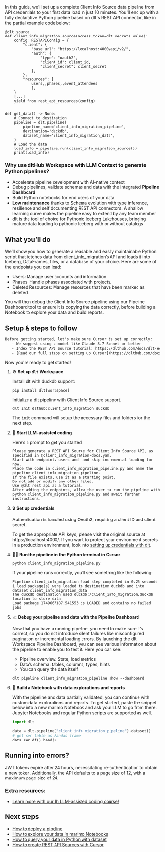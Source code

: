 In this guide, we'll set up a complete Client Info Source data pipeline from API credentials to your first data load in just 10 minutes. You'll end up with a fully declarative Python pipeline based on dlt's REST API connector, like in the partial example code below:

```python-outcome
@dlt.source
def client_info_migration_source(access_token=dlt.secrets.value):
    config: RESTAPIConfig = {
        "client": {
            "base_url": "https://localhost:4000/api/v2/",
            "auth": {
                "type": "oauth2",
                "client_id": client_id,
                "client_secret": client_secret
            },
        },
        "resources": [
            users,,phases,,event_attendees
            ],
    }
    [...]
    yield from rest_api_resources(config)


def get_data() -> None:
    # Connect to destination
    pipeline = dlt.pipeline(
        pipeline_name='client_info_migration_pipeline',
        destination='duckdb',
        dataset_name='client_info_migration_data', 
    )
    # Load the data
    load_info = pipeline.run(client_info_migration_source())
    print(load_info) 
```

### Why use dltHub Workspace with LLM Context to generate Python pipelines?

- Accelerate pipeline development with AI-native context
- Debug pipelines, validate schemas and data with the integrated **Pipeline Dashboard**
- Build Python notebooks for end users of your data
- **Low maintenance** thanks to Schema evolution with type inference, resilience and self documenting REST API connectors. A shallow learning curve makes the pipeline easy to extend by any team member
- dlt is the tool of choice for Pythonic Iceberg Lakehouses, bringing mature data loading to pythonic Iceberg with or without catalogs

## What you’ll do

We’ll show you how to generate a readable and easily maintainable Python script that fetches data from client_info_migration’s API and loads it into Iceberg, DataFrames, files, or a database of your choice. Here are some of the endpoints you can load:

- Users: Manage user accounts and information.
- Phases: Handle phases associated with projects.
- Deleted Resources: Manage resources that have been marked as deleted.

You will then debug the Client Info Source pipeline using our Pipeline Dashboard tool to ensure it is copying the data correctly, before building a Notebook to explore your data and build reports.

## Setup & steps to follow

```default
Before getting started, let's make sure Cursor is set up correctly:
   - We suggest using a model like Claude 3.7 Sonnet or better
   - Index the REST API Source tutorial: https://dlthub.com/docs/dlt-ecosystem/verified-sources/rest_api/ and add it to context as **@dlt rest api**
   - [Read our full steps on setting up Cursor](https://dlthub.com/docs/dlt-ecosystem/llm-tooling/cursor-restapi#23-configuring-cursor-with-documentation)
```

Now you're ready to get started!

1. ⚙️ **Set up `dlt` Workspace**
    
    Install dlt with duckdb support:
    ```shell
    pip install dlt[workspace]
    ```

    Initialize a dlt pipeline with Client Info Source support.
    ```shell
    dlt init dlthub:client_info_migration duckdb
    ```

    The `init` command will setup the necessary files and folders for the next step.
    
2. 🤠 **Start LLM-assisted coding**
    
    Here’s a prompt to get you started:
    
    ```prompt
    Please generate a REST API Source for Client Info Source API, as specified in @client_info_migration-docs.yaml 
    Start with endpoints users and  and skip incremental loading for now. 
    Place the code in client_info_migration_pipeline.py and name the pipeline client_info_migration_pipeline. 
    If the file exists, use it as a starting point. 
    Do not add or modify any other files. 
    Use @dlt rest api as a tutorial. 
    After adding the endpoints, allow the user to run the pipeline with python client_info_migration_pipeline.py and await further instructions.
    ```

    
3. 🔒 **Set up credentials** 
    
    Authentication is handled using OAuth2, requiring a client ID and client secret.
    
    To get the appropriate API keys, please visit the original source at https://localhost:4000/.
    If you want to protect your environment secrets in a production environment, look into [setting up credentials with dlt](https://dlthub.com/docs/walkthroughs/add_credentials).
    
4. 🏃‍♀️ **Run the pipeline in the Python terminal in Cursor**
    
    ```shell
    python client_info_migration_pipeline.py
    ```
    
    If your pipeline runs correctly, you’ll see something like the following:
    
    ```shell
    Pipeline client_info_migration load step completed in 0.26 seconds
    1 load package(s) were loaded to destination duckdb and into dataset client_info_migration_data
    The duckdb destination used duckdb:/client_info_migration.duckdb location to store data
    Load package 1749667187.541553 is LOADED and contains no failed jobs
    ```
    
5. 📈 **Debug your pipeline and data with the Pipeline Dashboard**

    Now that you have a running pipeline, you need to make sure it’s correct, so you do not introduce silent failures like misconfigured pagination or incremental loading errors. By launching the dlt Workspace Pipeline Dashboard, you can see various information about the pipeline to enable you to test it. Here you can see:
    - Pipeline overview: State, load metrics
    - Data’s schema: tables, columns, types, hints
    - You can query the data itself
    
    ```shell
    dlt pipeline client_info_migration_pipeline show --dashboard
    ```
    
6. 🐍 **Build a Notebook with data explorations and reports**

    With the pipeline and data partially validated, you can continue with custom data explorations and reports. To get started, paste the snippet below into a new marimo Notebook and ask your LLM to go from there. Jupyter Notebooks and regular Python scripts are supported as well.

    
    ```python
    import dlt

   data = dlt.pipeline("client_info_migration_pipeline").dataset()
   # get ser table as Pandas frame
   data.ser.df().head()
    ```

## Running into errors?

JWT tokens expire after 24 hours, necessitating re-authentication to obtain a new token. Additionally, the API defaults to a page size of 12, with a maximum page size of 24.

### Extra resources:

- [Learn more with our 1h LLM-assisted coding course!](https://www.youtube.com/watch?v=GGid70rnJuM)

## Next steps

- [How to deploy a pipeline](https://dlthub.com/docs/walkthroughs/deploy-a-pipeline)
- [How to explore your data in marimo Notebooks](https://dlthub.com/docs/general-usage/dataset-access/marimo)
- [How to query your data in Python with dataset](https://dlthub.com/docs/general-usage/dataset-access/dataset)
- [How to create REST API Sources with Cursor](https://dlthub.com/docs/dlt-ecosystem/llm-tooling/cursor-restapi)